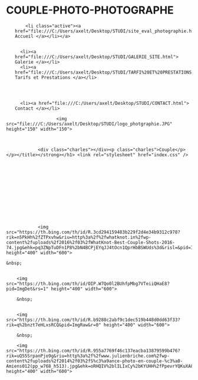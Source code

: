 # COUPLE-PHOTO-PHOTOGRAPHE<!doctype html>
<html lang="fr">
    <head >
        <script>
    var BASE_URL = '';
    var require = {
        "baseUrl": ""
    }
</script>
        <meta charset="utf-8"/>
        <link rel="stylesheet" href="index.css"/>
        <style>
            p
            {
                color: rgb(0, 0, 0);
            }
            </style>

<title>Charles Cantin | Photo Galerie</title>













<div id="menu">
    <ul id="onglets">
        
        <li class="active"><a href="file:///C:/Users/axelt/Desktop/STUDI/site_eval_photographie.html"> Accueil </a></li></a>
        

      <li><a href="file:///C:/Users/axelt/Desktop/STUDI/GALERIE_SITE.html"> Galerie </a></li>
      <li><a href="file:///C:/Users/axelt/Desktop/STUDI/TARFI%20ET%20PRESTATIONS.HTML"> Tarifs et Prestations </a></li>
    


      
      <li><a href="file:///C:/Users/axelt/Desktop/STUDI/CONTACT.html"> Contact </a></li>
      
  </div>


  <div class="prefooter-block">     
            <div class="icon-footer"> <i class="icon-flat-cart"></i>  </div>
            <p class="prefooter-block-subtitle">
                       </p>
                       
                       


                       <img src="file:///C:/Users/axelt/Desktop/STUDI/logo_photgraphie.JPG" height="150" width="150">
                

                
                <div class="charles"></div><p class="charles">Couple</p></p></title></strong></h1> <link rel="stylesheet" href="index.css" />












                
                <img src="https://th.bing.com/th/id/R.3cd294159483b229f2d4e34b9312c978?rik=n5PkHh%2fZTPxvhw&riu=http%3a%2f%2fwhatknot.in%2fwp-content%2fuploads%2f2016%2f03%2fWhatKnot-Best-Couple-Shots-2016-74.jpg&ehk=pq3ZNpTuDFn1P8%2bN4BCPjEYqJJ4tOcn1QprHbBSWUds%3d&risl=&pid=ImgRaw&r=0" height="400" width="600">

    &nbsp;

    
        <img src="https://th.bing.com/th/id/OIP.W7Qo0l2BUhfpMbg7VTeiiQHaE8?pid=ImgDet&rs=1" height="400" width="600">

        &nbsp;

       
        <img src="https://th.bing.com/th/id/R.b9288c2abf9c1dec519b448d0dd63f33?rik=q%2bnzt7eHLxsRCQ&pid=ImgRaw&r=0" height="400" width="600">

        &nbsp;

        <img src="https://th.bing.com/th/id/R.955a7769f46c137eacba13879599b476?rik=uQ55SrpanPjo9g&riu=http%3a%2f%2fwww.julienbriche.com%2fwp-content%2fuploads%2f2014%2f03%2fS%c3%a9ance-photo-en-couple-%c3%a0-Amiens012(pp_w768_h513).jpg&ehk=oRHQIV%2blILIxCy%2bKYUHH%2fPpevrYQKuXA8aWxtN7My60%3d&risl=&pid=ImgRaw&r=0" height="400" width="600">

                      
